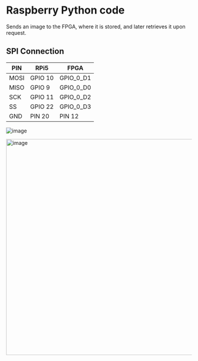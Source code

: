 # Raspberry Python code

Sends an image to the FPGA, where it is stored, and later retrieves it upon request.

## SPI Connection

| PIN | RPi5 | FPGA |
| ------------- | ------------- | ------------- |
| MOSI | GPIO 10 | GPIO_0_D1 |
| MISO | GPIO 9 | GPIO_0_D0 |
| SCK | GPIO 11 | GPIO_0_D2 |
| SS | GPIO 22 | GPIO_0_D3 |
| GND | PIN 20 | PIN 12 |

![image](https://github.com/gustavo95/DOC_PP1_RASP/assets/7265988/7ce6863b-e8e2-4029-89d7-436c77835f90)

<img width="587" alt="image" src="https://github.com/gustavo95/DOC_PP1_RASP/assets/7265988/eb4ba98a-2803-453f-816b-9b6074c9c710">
